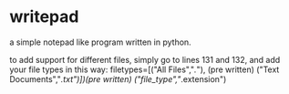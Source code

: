 # writepad

a simple notepad like program written in python.

to add support for different files, simply go to lines 131 and 132, and add your file types in this way:
			filetypes=[("All Files","*.*"),           (pre written)
										("Text Documents","*.txt")])(pre written)
                    ("file_type","*.extension")
                    
